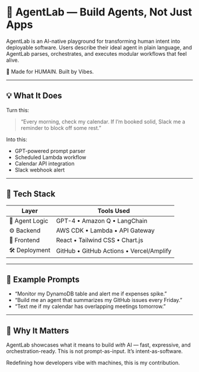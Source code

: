 # 🧬 AgentLab — Build Agents, Not Just Apps

AgentLab is an AI-native playground for transforming human intent into deployable software. Users describe their ideal agent in plain language, and AgentLab parses, orchestrates, and executes modular workflows that feel alive.

🚀 Made for HUMAIN. Built by Vibes.

---

## 💡 What It Does

Turn this:
> “Every morning, check my calendar. If I’m booked solid, Slack me a reminder to block off some rest.”

Into this:
- GPT-powered prompt parser
- Scheduled Lambda workflow
- Calendar API integration
- Slack webhook alert

---

## 🔨 Tech Stack

| Layer       | Tools Used                                 |
|------------|---------------------------------------------|
| 🧠 Agent Logic  | GPT-4 • Amazon Q • LangChain                |
| ⚙️ Backend      | AWS CDK • Lambda • API Gateway              |
| 🎨 Frontend     | React • Tailwind CSS • Chart.js             |
| 🛠 Deployment   | GitHub • GitHub Actions • Vercel/Amplify     |

---

## 🧠 Example Prompts

- “Monitor my DynamoDB table and alert me if expenses spike.”
- “Build me an agent that summarizes my GitHub issues every Friday.”
- “Text me if my calendar has overlapping meetings tomorrow.”

---

## 🔮 Why It Matters

AgentLab showcases what it means to build _with_ AI — fast, expressive, and orchestration-ready. This is not prompt-as-input. It’s intent-as-software.

Redefining how developers vibe with machines, this is my contribution.

